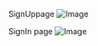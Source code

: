 SignUppage
![Image](https://github.com/user-attachments/assets/703b194f-8ef8-417e-8ca5-7730bf2293c9)

SignIn page
![Image](https://github.com/user-attachments/assets/30d0150f-86eb-4b29-8017-b42aee409fc2)

